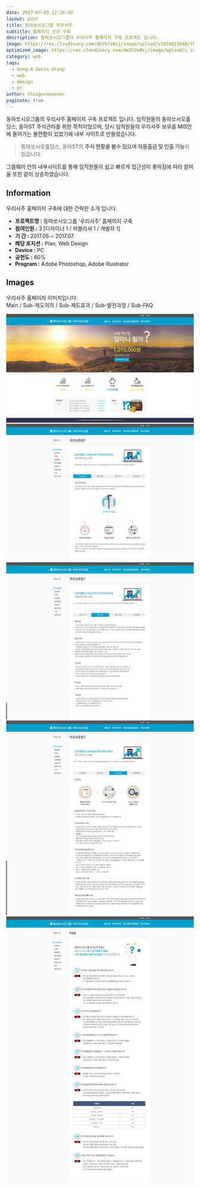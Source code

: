 ```yaml
---
date: 2017-07-03 12:26:40
layout: post
title: 동아쏘시오그룹 우리사주
subtitle: 홈페이지 신규 구축
description: 동아쏘시오그룹의 우리사주 홈페이지 구축 프로젝트 입니다.
image: https://res.cloudinary.com/dm7h7e8xj/image/upload/v1559821648/theme8_knvabs.jpg
optimized_image: https://res.cloudinary.com/dm7h7e8xj/image/upload/c_scale,w_380/v1559821648/theme8_knvabs.jpg
category: web
tags:
  - Dong-A Socio Group
  - web
  - design
  - pc
author: thiagorossener
paginate: true
---
```


<link rel="stylesheet" href="/assets/css/slick.css">
<link rel="stylesheet" href="/assets/css/slick-theme.css">


동아쏘시오그룹의 우리사주 홈페이지 구축 프로젝트 입니다.
임직원들의 동아쏘시오홀딩스, 동아ST 주식관리를 위한 목적이었으며, 
당시 임직원들의 우리사주 보유를 MIS안에 들어가는 불편함이 있었기에 내부 사이트로 만들었습니다.




> 동아쏘시오홀딩스, 동아ST의 **주식 현황을 볼수 있으며 자동출금 및 인출 기능**이 있습니다.

그룹웨어 안의 내부사이트를 통해 임직원들이 쉽고 빠르게 접근성이 좋아짐에 따라 참여율 또한 같이 상승하였습니다.




<!--page-->

## Information

우리사주 홈페이지 구축에 대한 간략한 소개 입니다.

- **프로젝트명 :** 동아쏘시오그룹 '우리사주' 홈페이지 구축
- **참여인원 :** 3 [디자이너 1 / 퍼블리셔 1 / 개발자 1]
- **기 간 :** 2017.05 ~ 2017.07 
- **해당 포지션 :** Plan, Web Design
- **Device :** PC
- **공헌도 :** 60%
- **Program :** Adobe Photoshop, Adobe Illustrator


<!--page-->

## Images

우리사주 홈페이지 이미지입니다.<br>
Main / Sub-제도의의 / Sub-제도효과 / Sub-발전과정 / Sub-FAQ

<section class="quotes">
  <div class="bubble">
    <img src="/assets/img/slide/saju01.jpg" />
  </div>
  <div class="bubble">
    <img src="/assets/img/slide/saju02.jpg" /> 
  </div>
  <div class="bubble">
    <img src="/assets/img/slide/saju03.jpg" /> 
  </div>
  <div class="bubble">
    <img src="/assets/img/slide/saju04.jpg" /> 
  </div>
  <div class="bubble">
    <img src="/assets/img/slide/saju05.jpg" /> 
  </div>
</section>

<p></p>
<p></p>



<!--page-->



<script type="text/javascript" src="https://cdnjs.cloudflare.com/ajax/libs/jquery/2.1.3/jquery.min.js"></script>
<script type="text/javascript" src="https://cdn.jsdelivr.net/jquery.slick/1.5.0/slick.min.js"></script>

<script>
	$('.quotes').slick({
  dots: true,
  infinite: true,
  autoplay: false,
  autoplaySpeed: 6000,
  speed: 800,
  slidesToShow: 1,
  adaptiveHeight: true
});
$( document ).ready(function() {
$('.no-fouc').removeClass('no-fouc');
});
</script>





